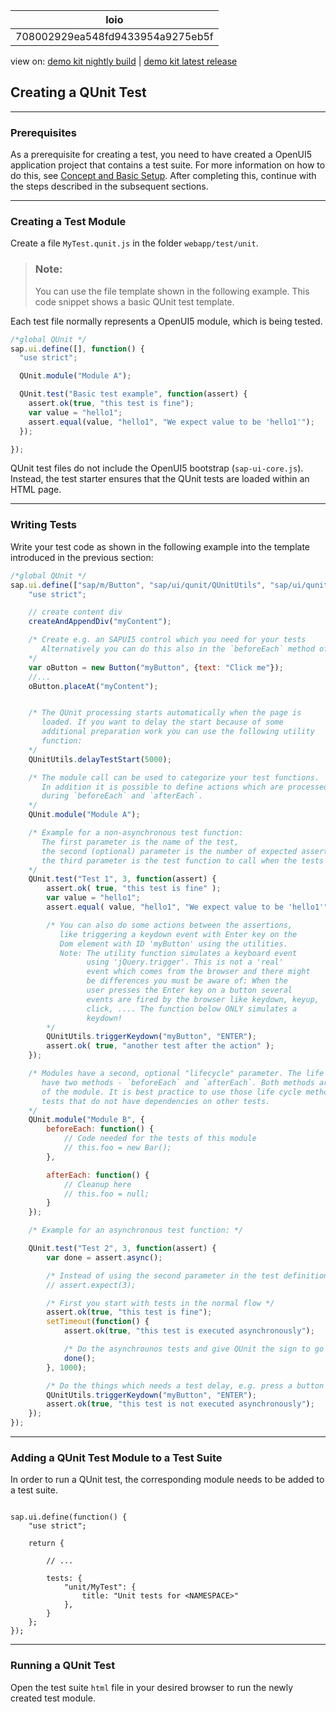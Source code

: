<!-- loio708002929ea548fd9433954a9275eb5f -->

| loio |
| -----|
| 708002929ea548fd9433954a9275eb5f |

<div id="loio">

view on: [demo kit nightly build](https://sdk.openui5.org/nightly/#/topic/708002929ea548fd9433954a9275eb5f) | [demo kit latest release](https://sdk.openui5.org/topic/708002929ea548fd9433954a9275eb5f)</div>

## Creating a QUnit Test



***

### Prerequisites

As a prerequisite for creating a test, you need to have created a OpenUI5 application project that contains a test suite. For more information on how to do this, see [Concept and Basic Setup](Concept_and_Basic_Setup_22f50c0.md). After completing this, continue with the steps described in the subsequent sections.

***

### Creating a Test Module

Create a file `MyTest.qunit.js` in the folder `webapp/test/unit`.

> ### Note:  
> You can use the file template shown in the following example. This code snippet shows a basic QUnit test template.

Each test file normally represents a OpenUI5 module, which is being tested.

```js
/*global QUnit */
sap.ui.define([], function() {
  "use strict";

  QUnit.module("Module A"); 

  QUnit.test("Basic test example", function(assert) {
    assert.ok(true, "this test is fine"); 
    var value = "hello1"; 
    assert.equal(value, "hello1", "We expect value to be 'hello1'"); 
  });

});
```

QUnit test files do not include the OpenUI5 bootstrap \(`sap-ui-core.js`\). Instead, the test starter ensures that the QUnit tests are loaded within an HTML page.

***

### Writing Tests

Write your test code as shown in the following example into the template introduced in the previous section:

```js
/*global QUnit */
sap.ui.define(["sap/m/Button", "sap/ui/qunit/QUnitUtils", "sap/ui/qunit/utils/createAndAppendDiv"], function(Button, QUnitUtils, createAndAppendDiv) {
	"use strict";

	// create content div
	createAndAppendDiv("myContent");

	/* Create e.g. an SAPUI5 control which you need for your tests
	   Alternatively you can do this also in the `beforeEach` method of a module
	*/
	var oButton = new Button("myButton", {text: "Click me"});
	//...
	oButton.placeAt("myContent");


	/* The QUnit processing starts automatically when the page is
	   loaded. If you want to delay the start because of some
	   additional preparation work you can use the following utility
	   function:
	*/
	QUnitUtils.delayTestStart(5000);

	/* The module call can be used to categorize your test functions.
	   In addition it is possible to define actions which are processed
	   during `beforeEach` and `afterEach`.
	*/
	QUnit.module("Module A");

	/* Example for a non-asynchronous test function:
	   The first parameter is the name of the test,
	   the second (optional) parameter is the number of expected assertions in the test,
	   the third parameter is the test function to call when the tests runs.
	*/
	QUnit.test("Test 1", 3, function(assert) { 
		assert.ok( true, "this test is fine" );
		var value = "hello1";
		assert.equal( value, "hello1", "We expect value to be 'hello1'" ); 

		/* You can also do some actions between the assertions,
		   like triggering a keydown event with Enter key on the
		   Dom element with ID 'myButton' using the utilities.
		   Note: The utility function simulates a keyboard event
		         using 'jQuery.trigger'. This is not a 'real'
		         event which comes from the browser and there might
		         be differences you must be aware of: When the
		         user presses the Enter key on a button several
		         events are fired by the browser like keydown, keyup,
		         click, .... The function below ONLY simulates a
		         keydown!
		*/
		QUnitUtils.triggerKeydown("myButton", "ENTER");
		assert.ok( true, "another test after the action" );
	});

	/* Modules have a second, optional "lifecycle" parameter. The life cycle object can 
	   have two methods - `beforeEach` and `afterEach`. Both methods are called for each test
	   of the module. It is best practice to use those life cycle methods to have standelone
	   tests that do not have dependencies on other tests.
	*/
	QUnit.module("Module B", {
		beforeEach: function() {
			// Code needed for the tests of this module
			// this.foo = new Bar();
		},

		afterEach: function() {
			// Cleanup here
			// this.foo = null;
		}
	});

	/* Example for an asynchronous test function: */

	QUnit.test("Test 2", 3, function(assert) {
		var done = assert.async(); 

		/* Instead of using the second parameter in the test definition you can define the number expected assertions in the function body. This is handy, when you write tests with different outcome. */
		// assert.expect(3);

		/* First you start with tests in the normal flow */
		assert.ok(true, "this test is fine");
		setTimeout(function() {
			assert.ok(true, "this test is executed asynchronously"); 

			/* Do the asynchrounos tests and give QUnit the sign to go on with the next test function via 'done' when the processing of the current one is completed */
			done();
		}, 1000); 

		/* Do the things which needs a test delay, e.g. press a button which starts a backend call */
		QUnitUtils.triggerKeydown("myButton", "ENTER");
		assert.ok(true, "this test is not executed asynchronously");
	});
});

```

***

<a name="loio708002929ea548fd9433954a9275eb5f__section_hp4_xhn_vcc"/>

### Adding a QUnit Test Module to a Test Suite

In order to run a QUnit test, the corresponding module needs to be added to a test suite.

```

sap.ui.define(function() {
	"use strict";

	return {

		// ...

		tests: {
			"unit/MyTest": {
				title: "Unit tests for <NAMESPACE>"
			},
		}
	};
});
```

***

<a name="loio708002929ea548fd9433954a9275eb5f__section_irf_23n_vcc"/>

### Running a QUnit Test

Open the test suite `html` file in your desired browser to run the newly created test module.

